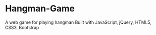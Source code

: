 # Hangman-Game

A web game for playing hangman
Built with JavaScript, jQuery, HTML5, CSS3, Bootstrap
